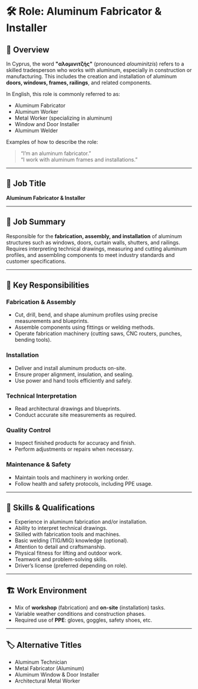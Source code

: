 # 🛠️ Role: Aluminum Fabricator & Installer

## 🔎 Overview

In Cyprus, the word **"αλομινιτζής"** (pronounced *alouminitzís*) refers to a skilled tradesperson who works with aluminum, especially in construction or manufacturing. This includes the creation and installation of aluminum **doors, windows, frames, railings**, and related components.

In English, this role is commonly referred to as:

- Aluminum Fabricator  
- Aluminum Worker  
- Metal Worker (specializing in aluminum)  
- Window and Door Installer  
- Aluminum Welder  

Examples of how to describe the role:
> “I’m an aluminum fabricator.”  
> “I work with aluminum frames and installations.”

---

## 🧾 Job Title

**Aluminum Fabricator & Installer**

---

## 📄 Job Summary

Responsible for the **fabrication, assembly, and installation** of aluminum structures such as windows, doors, curtain walls, shutters, and railings. Requires interpreting technical drawings, measuring and cutting aluminum profiles, and assembling components to meet industry standards and customer specifications.

---

## 🔧 Key Responsibilities

### Fabrication & Assembly
- Cut, drill, bend, and shape aluminum profiles using precise measurements and blueprints.
- Assemble components using fittings or welding methods.
- Operate fabrication machinery (cutting saws, CNC routers, punches, bending tools).

### Installation
- Deliver and install aluminum products on-site.
- Ensure proper alignment, insulation, and sealing.
- Use power and hand tools efficiently and safely.

### Technical Interpretation
- Read architectural drawings and blueprints.
- Conduct accurate site measurements as required.

### Quality Control
- Inspect finished products for accuracy and finish.
- Perform adjustments or repairs when necessary.

### Maintenance & Safety
- Maintain tools and machinery in working order.
- Follow health and safety protocols, including PPE usage.

---

## 🧠 Skills & Qualifications

- Experience in aluminum fabrication and/or installation.
- Ability to interpret technical drawings.
- Skilled with fabrication tools and machines.
- Basic welding (TIG/MIG) knowledge (optional).
- Attention to detail and craftsmanship.
- Physical fitness for lifting and outdoor work.
- Teamwork and problem-solving skills.
- Driver’s license (preferred depending on role).

---

## 🏗️ Work Environment

- Mix of **workshop** (fabrication) and **on-site** (installation) tasks.
- Variable weather conditions and construction phases.
- Required use of **PPE**: gloves, goggles, safety shoes, etc.

---

## 🏷️ Alternative Titles

- Aluminum Technician  
- Metal Fabricator (Aluminum)  
- Aluminum Window & Door Installer  
- Architectural Metal Worker
